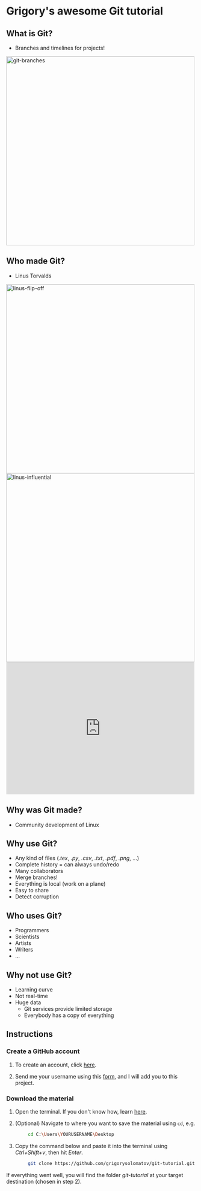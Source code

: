 # Grigory's awesome Git tutorial

## What is Git?

- Branches and timelines for projects!

<img src="https://www.nobledesktop.com/image/blog/git-branches-merge.png" alt="git-branches" width="500"/>

## Who made Git?

- Linus Torvalds

<img src="https://regmedia.co.uk/2012/06/18/torvalds_bird.jpg" alt="linus-flip-off" width="500"/>

<img src="https://scontent-lhr8-1.xx.fbcdn.net/v/t1.6435-9/45357103_251653055476304_3173880819135545344_n.jpg?_nc_cat=110&ccb=1-7&_nc_sid=8bfeb9&_nc_ohc=ioIqnnNRYeAAX9W89N3&_nc_ht=scontent-lhr8-1.xx&oh=00_AfAe3A1jm9QHa4JnyGwOsr6uDCMynrG4kdmgKjGGWKZs1g&oe=63BE499E" alt="linus-influential" width="500"/>

<iframe width="500" height="350" src="https://www.youtube.com/embed/JZ017D_JOPY?start=0&amp;end=52" frameborder="0" allow="accelerometer; autoplay; encrypted-media; gyroscope; picture-in-picture" allowfullscreen></iframe>

## Why was Git made?

- Community development of Linux

## Why use Git?

- Any kind of files (*.tex*, *.py*, *.csv*, *.txt*, *.pdf*, *.png*, ...)
- Complete history = can always undo/redo
- Many collaborators
- Merge branches!
- Everything is local (work on a plane)
- Easy to share
- Detect corruption

## Who uses Git?

- Programmers
- Scientists
- Artists
- Writers
- ...

## Why not use Git?

- Learning curve
- Not real-time
- Huge data
  - Git services provide limited storage
  - Everybody has a copy of everything

## Instructions

### Create a GitHub account

1. To create an account, click [here](https://github.com/signup).

2. Send me your username using this [form](https://docs.google.com/forms/d/e/1FAIpQLScy55TbtxTXZOLVv9CYvuVqc-p2osA8igexzPVYD5I1dLP4Lg/viewform?usp=sf_link), and I will add you to this project.

### Download the material

1. Open the terminal. If you don't know how, learn [here](https://towardsdatascience.com/a-quick-guide-to-using-command-line-terminal-96815b97b955).

2. (Optional) Navigate to where you want to save the material using ```cd```, e.g.

```bash
        cd C:\Users\YOURUSERNAME\Desktop
```

3. Copy the command below and paste it into the terminal using *Ctrl+Shift+v*, then hit *Enter*.

```bash
        git clone https://github.com/grigorysolomatov/git-tutorial.git
```

If everything went well, you will find the folder *git-tutorial* at your target destination (chosen in step 2).
